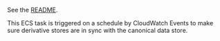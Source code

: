 See the [README](https://github.com/sul-dlss-labs/rialto-trigger-rebuild/blob/master/README.md).

This ECS task is triggered on a schedule by CloudWatch Events to make sure derivative stores are in sync with the canonical data store.
